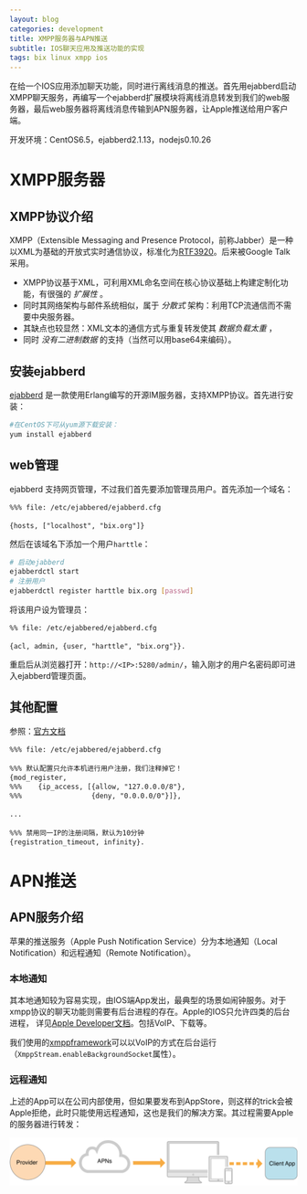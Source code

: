 ```yaml
---
layout: blog
categories: development
title: XMPP服务器与APN推送
subtitle: IOS聊天应用及推送功能的实现
tags: bix linux xmpp ios
---
```


在给一个IOS应用添加聊天功能，同时进行离线消息的推送。首先用ejabberd启动XMPP聊天服务，再编写一个ejabberd扩展模块将离线消息转发到我们的web服务器，最后web服务器将离线消息传输到APN服务器，让Apple推送给用户客户端。

开发环境：CentOS6.5，ejabberd2.1.13，nodejs0.10.26

# XMPP服务器

## XMPP协议介绍

XMPP（Extensible Messaging and Presence Protocol，前称Jabber）是一种以XML为基础的开放式实时通信协议，标准化为[RTF3920](http://www.ietf.org/rfc/rfc3920.txt)。后来被Google Talk采用。

* XMPP协议基于XML，可利用XML命名空间在核心协议基础上构建定制化功能，有很强的 *扩展性* 。
* 同时其网络架构与邮件系统相似，属于 *分散式* 架构：利用TCP流通信而不需要中央服务器。
* 其缺点也较显然：XML文本的通信方式与重复转发使其 *数据负载太重* ，
* 同时 *没有二进制数据* 的支持（当然可以用base64来编码）。

## 安装ejabberd

[ejabberd](http://www.process-one.net/en/ejabberd) 是一款使用Erlang编写的开源IM服务器，支持XMPP协议。首先进行安装：

```bash
#在CentOS下可从yum源下载安装：
yum install ejabberd
```

## web管理

ejabberd 支持网页管理，不过我们首先要添加管理员用户。首先添加一个域名：

```
%%% file: /etc/ejabbered/ejabberd.cfg

{hosts, ["localhost", "bix.org"]}
```

然后在该域名下添加一个用户`harttle`：

```bash
# 启动ejabberd
ejabberdctl start       
# 注册用户
ejabberdctl register harttle bix.org [passwd]
```

将该用户设为管理员：

```
%% file: /etc/ejabbered/ejabberd.cfg

{acl, admin, {user, "harttle", "bix.org"}}.
```

重启后从浏览器打开：`http://<IP>:5280/admin/`，输入刚才的用户名密码即可进入ejabberd管理页面。


## 其他配置

参照：[官方文档](http://www.process-one.net/docs/ejabberd/guide_en.html)

```
%%% file: /etc/ejabbered/ejabberd.cfg

%%% 默认配置只允许本机进行用户注册，我们注释掉它！
{mod_register,
%%%    {ip_access, [{allow, "127.0.0.0/8"},
%%%                 {deny, "0.0.0.0/0"}]},

...

%%% 禁用同一IP的注册间隔，默认为10分钟
{registration_timeout, infinity}.
```

# APN推送

## APN服务介绍

苹果的推送服务（Apple Push Notification Service）分为本地通知（Local Notification）和远程通知（Remote Notification）。

### 本地通知

其本地通知较为容易实现，由IOS端App发出，最典型的场景如闹钟服务。对于xmpp协议的聊天功能则需要有后台进程的存在。Apple的IOS只允许四类的后台进程， 详见[Apple Developer文档](https://developer.apple.com/library/ios/documentation/iphone/conceptual/iPhoneOSProgrammingGuide/BackgroundExecution/BackgroundExecution.html)。包括VoIP、下载等。

我们使用的[xmppframework](https://github.com/robbiehanson/XMPPFramework)可以以VoIP的方式在后台运行（`XmppStream.enableBackgroundSocket`属性）。

### 远程通知

上述的App可以在公司内部使用，但如果要发布到AppStore，则这样的trick会被Apple拒绝，此时只能使用远程通知，这也是我们的解决方案。其过程需要Apple的服务器进行转发：

![](/assets/img/blog/apn.png)

